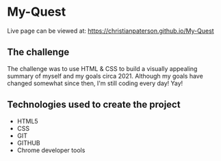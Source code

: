 # My-Quest

Live page can be viewed at: https://christianpaterson.github.io/My-Quest

## The challenge

The challenge was to use HTML & CSS to build a visually appealing summary of myself and my goals circa 2021.
Although my goals have changed somewhat since then, I'm still coding every day! Yay!

## Technologies used to create the project 

<ul>
<li>HTML5</li>
<li>CSS</li>
<li>GIT</li>
<li>GITHUB</li>
<li>Chrome developer tools</li>
</ul>
